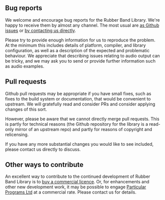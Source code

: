 
## Bug reports

We welcome and encourage bug reports for the Rubber Band
Library. We're happy to receive them by almost any channel. The most
usual are [as Github issues](https://github.com/breakfastquay/rubberband/issues)
or [by contacting us directly](https://breakfastquay.com/contact.html).

Please try to provide enough information for us to reproduce the
problem. At the minimum this includes details of platform, compiler,
and library configuration, as well as a description of the expected
and problematic behaviour. We appreciate that describing issues
relating to audio output can be tricky, and we may ask you to send or
provide further information such as audio examples.

## Pull requests

Github pull requests may be appropriate if you have small fixes, such
as fixes to the build system or documentation, that would be
convenient to upstream. We will gratefully read and consider PRs and
consider applying changes of this sort.

However, please be aware that we cannot directly merge pull
requests. This is partly for technical reasons (the Github repository
for the library is a read-only mirror of an upstream repo) and partly
for reasons of copyright and relicensing.

If you have any more substantial changes you would like to see
included, please contact us directly to discuss.

## Other ways to contribute

An excellent way to contribute to the continued development of Rubber
Band Library is to [buy a commercial licence](https://breakfastquay.com/technology/license.html).
Or, for enhancements and other new development work, it may be possible to
engage [Particular Programs Ltd](https://particularprograms.co.uk/) at
a commercial rate. Please contact us for details.

